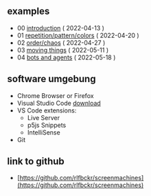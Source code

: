 ## examples

* 00 [introduction](0_introduction) ( 2022-04-13 )
* 01 [repetition/pattern/colors](1_repetition-pattern-colors) ( 2022-04-20 )
* 02 [order/chaos](2_order-chaos) ( 2022-04-27 )
* 03 [moving things](3_moving-things) ( 2022-05-11 )
* 04 [bots and agents](4_bots-and-agents) ( 2022-05-18 )

## software umgebung
* Chrome Browser or Firefox
* Visual Studio Code [download](https://code.visualstudio.com/)
* VS Code extensions:
  - Live Server
  - p5js Snippets
  - IntelliSense
* Git
## link to github
- [https://github.com/rlfbckr/screenmachines](https://github.com/rlfbckr/screenmachines)

